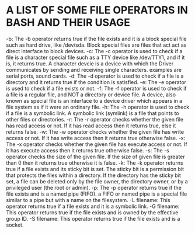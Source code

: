 # A LIST OF SOME FILE OPERATORS IN BASH AND THEIR USAGE
-b: The -b operator returns true if the file exists and it is a block special file such as hard drive, like /dev/sda. Block special files are files that act act as direct interface to block devices.
-c: The -c operator is used to check if a file is a character special file such as a TTY device like /dev/TTY1, and if it is, it returns true. A character devcie is a device with which the Driver communicates by sending and receiving single characters. examples are serial ports, sound cards.
-d: The -d operator is used to check if a file is a directory and it returns true if the condition is satisfied.
-e: The -e operator is used to check if a file exists or not.
-f: The -f operator is used to check if a file is a regular file, and NOT a directory or device file. A device, also known as  special file is an interface to a device driver which appears in a file system as if it were an ordinary file.
-h: The -h operator is used to check if a file is a symbolic link. A symbolic link (symlink) is a file that points to other files  or directories.
-r: The -r operator checks whether the given file has read access or not. If it has read access then it returns true, else it returns false.
-w: The -w operator checks whether the given file has write access or not. If it has write access then it returns true otherwise false.
-x: The -x operator checks whether the given file has execute access or not. If it has execute access then it returns true otherwise false.
-s: The -s operator checks the size of the given file. If the size of given file is greater than 0 then it returns true otherwise it is false.
-k: The -k operator returns true if a file exists and its sticky bit is set. The sticky bit is a permission bit that protects the files within a directory. If the directory has the sticky bit set, a file can be deleted only by the file owner, the directory owner, or by a privileged user (the root or admin).
-p: The -p operator returns true if the file exists and is a named pipe (FIFO). a FIFO or named pipe is a special file similar to a pipe but with a name on the filesystem.
-L filename: This operator returns true if a file exists and it is a symbolic link.
-G filename: This operator returns true if the file exists and is owned by the effective group ID.
-S filename: This operator returns true if the file exists and is a socket.